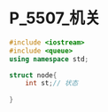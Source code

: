 # P_5507_机关

<style scoped>
@import '/public/css/cpp.css';
</style>


```cpp
#include <iostream>
#include <queue>
using namespace std;

struct node{
    int st;// 状态
    
}
```
    